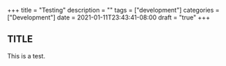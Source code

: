 +++
title = "Testing"
description = ""
tags = ["development"]
categories = ["Development"]
date = 2021-01-11T23:43:41-08:00
draft = "true"
+++

## TITLE

This is a test.